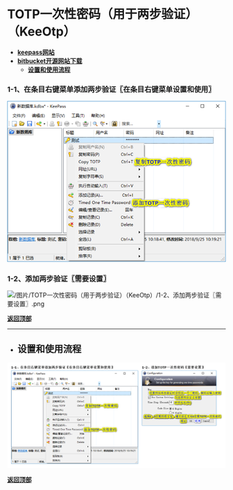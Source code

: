 # <a name="锚点0"></a>TOTP一次性密码（用于两步验证）（KeeOtp）
- [**keepass网站**](https://keepass.info/plugins.html#keeotp)
- [**bitbucket开源网站下载**](https://bitbucket.org/devinmartin/keeotp/downloads/)
	- <a href="#锚点1">**设置和使用流程**</a>
### 1-1、在条目右键菜单添加两步验证〖在条目右键菜单设置和使用〗
<p><img src="/图片/TOTP一次性密码（用于两步验证）（KeeOtp）/1-1、在条目右键菜单添加两步验证〖在条目右键菜单设置和使用〗.png" alt="/图片/TOTP一次性密码（用于两步验证）（KeeOtp）/1-1、在条目右键菜单添加两步验证〖在条目右键菜单设置和使用〗.png"/></p>

### 1-2、添加两步验证〖需要设置〗
<p><img src="/图片/TOTP一次性密码（用于两步验证）（KeeOtp）/1-2、添加两步验证〖需要设置〗.png" alt="/图片/TOTP一次性密码（用于两步验证）（KeeOtp）/1-2、添加两步验证〖需要设置〗.png"/></p>

<a name="锚点1"></a><a href="#锚点0">**返回顶部**</a>
______________________________________________________________________________
- ## 设置和使用流程
<p><img src="/图片/TOTP一次性密码（用于两步验证）（KeeOtp）/设置和使用流程.png" alt="/图片/TOTP一次性密码（用于两步验证）（KeeOtp）/设置和使用流程.png"/></p>

<a href="#锚点0">**返回顶部**</a>